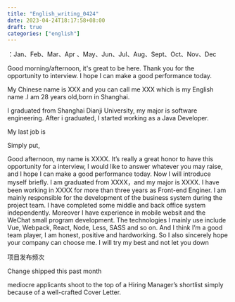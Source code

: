 ```yaml
---
title: "English_writing_0424"
date: 2023-04-24T18:17:58+08:00
draft: true
categories: ["english"]
---
```


：Jan、Feb、Mar、Apr 、May、Jun、Jul、Aug、Sept、Oct、Nov、Dec

Good morning/afternoon, it's great to be here. Thank you for the opportunity to interview. I hope I can make a good performance today.  

My Chinese name is XXX and you can call me XXX which is my English name .I am 28 years old,born in Shanghai.

I graduated from Shanghai Dianji University, my major is software engineering. After i graduated, I started working as a Java Developer.



My last job is 



Simply put, 



Good afternoon, my name is XXXX. It’s really a great honor to have this opportunity for a interview, I would like to answer whatever you may raise, and I hope I can make a good performance today. Now I will introduce myself briefly. I am graduated from XXXX，and my major is XXXX. I have been working in XXXX for more than three years as Front-end Enginer. I am mainly responsible for the development of the business system during the project team. I have completed some middle and back office system independently. Moreover I have experience in mobile websit and the WeChat small program development. The technologies I mainly use include Vue, Webpack, React, Node, Less, SASS and so on. And I think I’m a good team player, I am honest, positive and hardworking. So I also sincerely hope your company can choose me. I will try my best and not let you down





项目发布频次

Change shipped this past month 





 mediocre applicants shoot to the top of a Hiring Manager’s shortlist simply because of a well-crafted Cover Letter.

